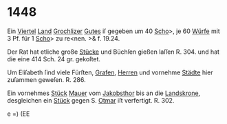 # 1448

Ein [Viertel](../../register/worte/viertel.md) [Land](../../register/worte/land.md) [Grochlizer](../../register/worte/grochlizer.md) [Gutes](../../register/worte/gutes.md) iſ gegeben um
40 [Scho](../../register/worte/scho.md)>, je 60 [Würfe](../../register/worte/würfe.md) mit 3 Pf. für 1 [Scho](../../register/worte/scho.md)> zu
re<nen. >& f. 19.24.

Der Rat hat etliche große [Stücke](../../register/worte/stücke.md) und Büchſen gießen
laſſen R. 304. und hat die eine 414 Sch. 24 gr. gekoſtet.

Um Eliſabeth ſind viele Fürſten, [Grafen](../../register/worte/grafen.md), [Herren](../../register/worte/herren.md) und
vornehme [Städte](../../register/worte/städte.md) hier zuſammen geweſen. R. 286.

Ein vornehmes [Stück](../../register/worte/stück.md) [Mauer](../../register/worte/mauer.md) vom [Jakobsthor](../../register/worte/jakobsthor.md) bis an
die [Landskrone](../../register/worte/landskrone.md), desgleichen ein [Stück](../../register/worte/stück.md) gegen S. [Otmar](../../register/worte/otmar.md) iſt
verfertigt. R. 302.


e =) (EE
